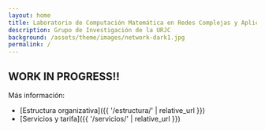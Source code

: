```yaml
---
layout: home
title: Laboratorio de Computación Matemática en Redes Complejas y Aplicaciones
description: Grupo de Investigación de la URJC
background: /assets/theme/images/network-dark1.jpg
permalink: /
---
```


## WORK IN PROGRESS!!





Más información:

- [Estructura organizativa]({{ '/estructura/' | relative_url }})
- [Servicios y tarifa]({{ '/servicios/' | relative_url }})

